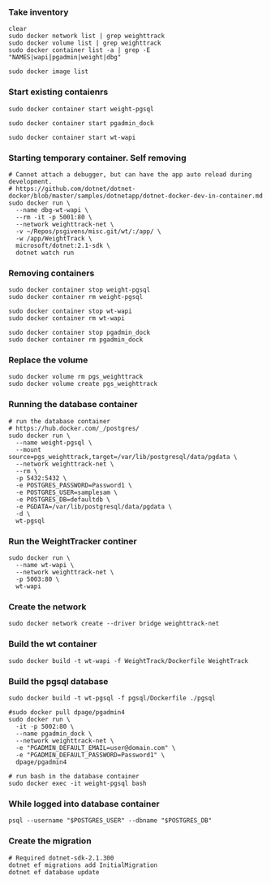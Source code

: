 
### Take inventory
    clear
    sudo docker network list | grep weighttrack
    sudo docker volume list | grep weighttrack
    sudo docker container list -a | grep -E "NAMES|wapi|pgadmin|weight|dbg"

    sudo docker image list

### Start existing contaienrs

    sudo docker container start weight-pgsql

    sudo docker container start pgadmin_dock

    sudo docker container start wt-wapi

### Starting temporary container. Self removing
    # Cannot attach a debugger, but can have the app auto reload during development.
    # https://github.com/dotnet/dotnet-docker/blob/master/samples/dotnetapp/dotnet-docker-dev-in-container.md
    sudo docker run \
      --name dbg-wt-wapi \
      --rm -it -p 5001:80 \
      --network weighttrack-net \
      -v ~/Repos/psgivens/misc.git/wt/:/app/ \
      -w /app/WeightTrack \
      microsoft/dotnet:2.1-sdk \
      dotnet watch run

### Removing containers

    sudo docker container stop weight-pgsql
    sudo docker container rm weight-pgsql

    sudo docker container stop wt-wapi
    sudo docker container rm wt-wapi

    sudo docker container stop pgadmin_dock
    sudo docker container rm pgadmin_dock

### Replace the volume
    sudo docker volume rm pgs_weighttrack
    sudo docker volume create pgs_weighttrack

### Running the database container

    # run the database container
    # https://hub.docker.com/_/postgres/
    sudo docker run \
      --name weight-pgsql \
      --mount source=pgs_weighttrack,target=/var/lib/postgresql/data/pgdata \
      --network weighttrack-net \
      --rm \
      -p 5432:5432 \
      -e POSTGRES_PASSWORD=Password1 \
      -e POSTGRES_USER=samplesam \
      -e POSTGRES_DB=defaultdb \
      -e PGDATA=/var/lib/postgresql/data/pgdata \
      -d \
      wt-pgsql

### Run the WeightTracker continer
    sudo docker run \
      --name wt-wapi \
      --network weighttrack-net \
      -p 5003:80 \
      wt-wapi

### Create the network
    sudo docker network create --driver bridge weighttrack-net

### Build the wt container
    sudo docker build -t wt-wapi -f WeightTrack/Dockerfile WeightTrack
  
### Build the pgsql database

    sudo docker build -t wt-pgsql -f pgsql/Dockerfile ./pgsql

    #sudo docker pull dpage/pgadmin4
    sudo docker run \
      -it -p 5002:80 \
      --name pgadmin_dock \
      --network weighttrack-net \
      -e "PGADMIN_DEFAULT_EMAIL=user@domain.com" \
      -e "PGADMIN_DEFAULT_PASSWORD=Password1" \
      dpage/pgadmin4

    # run bash in the database container
    sudo docker exec -it weight-pgsql bash

### While logged into database container

    psql --username "$POSTGRES_USER" --dbname "$POSTGRES_DB"


    
### Create the migration


    # Required dotnet-sdk-2.1.300
    dotnet ef migrations add InitialMigration
    dotnet ef database update







